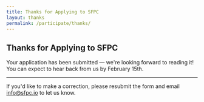 ```yaml
---
title: Thanks for Applying to SFPC
layout: thanks
permalink: /participate/thanks/
---
```


## Thanks for Applying to SFPC

Your application has been submitted — we're looking forward to reading it! You can expect to hear back from us by February 15th.

---

If you'd like to make a correction, please resubmit the form and email [info@sfpc.io](mailto:info@sfpc.io) to let us know.